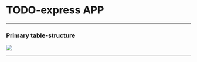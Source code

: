 # TODO-express APP

---

### Primary table-structure
![](https://app.lucidchart.com/publicSegments/view/090cb07a-309c-41ac-8756-1323b7a32eb9/image.png)

---